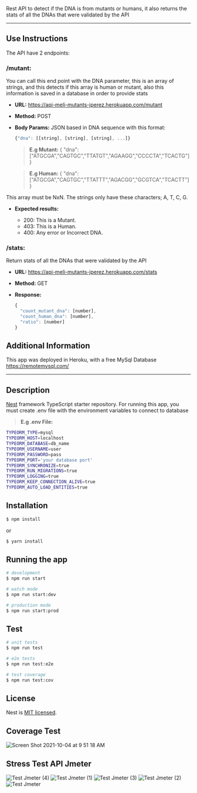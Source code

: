 Rest API to detect if the DNA is from mutants or humans, it also returns the stats of all the DNAs that were validated by the API

_________________________________________________

## Use Instructions

The API have 2 endpoints:

### /mutant: 

You can call this end point with the DNA parameter, this is an array of strings, and this detects if this array is human or mutant, also this information is saved in a database in order to provide stats

- **URL:** https://api-meli-mutants-jperez.herokuapp.com/mutant

- **Method:** POST

- **Body Params:** JSON based in DNA sequence with this format:

  ```javascript
  {"dna": [[string], [string], [string], ...]}
  ```
  > **E.g Mutant:**
  {
  "dna":["ATGCGA","CAGTGC","TTATGT","AGAAGG","CCCCTA","TCACTG"]
  }

  > **E.g Human:**
  {
  "dna":["ATGCGA","CAGTGC","TTATTT","AGACGG","GCGTCA","TCACTT"]
  }

This array must be NxN. The strings only have these characters; A, T, C, G.
 
 - **Expected results:** 
  
    - 200: This is a Mutant. 
    - 403: This is a Human.
    - 400: Any error or Incorrect DNA. 
    

### /stats:

Return stats of all the DNAs that were validated by the API

- **URL:** https://api-meli-mutants-jperez.herokuapp.com/stats

- **Method:** GET

- **Response:** 

  ```javascript
  {
    "count_mutant_dna": [number],
    "count_human_dna": [number],
    "ratio": [number]
  }
  ```
## Additional Information
This app was deployed in Heroku, with a free MySql Database https://remotemysql.com/
_________________________________________________

## Description

[Nest](https://github.com/nestjs/nest) framework TypeScript starter repository.
For running this app, you must create .env file with the environment variables to connect to database
> **E.g .env File:**
  ```bash
  TYPEORM_TYPE=mysql
  TYPEORM_HOST=localhost
  TYPEORM_DATABASE=db_name
  TYPEORM_USERNAME=user
  TYPEORM_PASSWORD=pass
  TYPEORM_PORT='your database port'
  TYPEORM_SYNCHRONIZE=true
  TYPEORM_RUN_MIGRATIONS=true
  TYPEORM_LOGGING=true
  TYPEORM_KEEP_CONNECTION_ALIVE=true
  TYPEORM_AUTO_LOAD_ENTITIES=true
```
## Installation

```bash
$ npm install
```
  or
```bash
$ yarn install
```
## Running the app

```bash
# development
$ npm run start

# watch mode
$ npm run start:dev

# production mode
$ npm run start:prod
```

## Test

```bash
# unit tests
$ npm run test

# e2e tests
$ npm run test:e2e

# test coverage
$ npm run test:cov
```
## License

Nest is [MIT licensed](LICENSE).

## Coverage Test

![Screen Shot 2021-10-04 at 9 51 18 AM](https://user-images.githubusercontent.com/33725347/135873694-f54cab19-23c1-4feb-99c1-635aa275c503.png)

## Stress Test API Jmeter

![Test Jmeter (4)](https://user-images.githubusercontent.com/33725347/135889331-3461b20d-86e6-4738-a3e1-73de377d59b2.jpg)
![Test Jmeter (1)](https://user-images.githubusercontent.com/33725347/135889436-fb0ee665-99f0-49e1-b5f9-0d0bfaa0e37a.jpg)
![Test Jmeter (3)](https://user-images.githubusercontent.com/33725347/135889379-3c0faf5e-c5b5-4c3c-a7f1-fdfb2d672b70.jpg)
![Test Jmeter (2)](https://user-images.githubusercontent.com/33725347/135889397-e3dd4ddb-394b-48ae-80ec-9503c941db79.jpg)
![Test Jmeter](https://user-images.githubusercontent.com/33725347/135889462-c7393ba3-ab90-4556-8fbc-3cb2fe227745.jpg)

